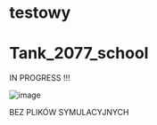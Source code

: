 # testowy

# Tank_2077_school

IN PROGRESS !!!

![image](https://user-images.githubusercontent.com/55860432/166375041-b548e8af-7909-4866-801a-18865ac59428.png)


BEZ PLIKÓW SYMULACYJNYCH
